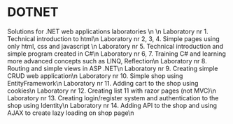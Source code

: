 # DOTNET
Solutions for .NET web applications laboratories \n
\n
Laboratory nr 1. Technical introduction to html\n
Laboratory nr 2, 3, 4. Simple pages using only html, css and javascript \n
Laboratory nr 5. Technical introduction and simple program created in C#\n
Laboratory nr 6, 7. Training C# and learning more advanced concepts such as LINQ, Reflection\n
Laboratory nr 8. Routing and simple views in ASP .NET\n
Laboratory nr 9. Creating simple CRUD web application\n
Laboratory nr 10. Simple shop using EntityFramework\n
Laboratory nr 11. Adding cart to the shop using cookies\n
Laboratory nr 12. Creating list 11 with razor pages (not MVC)\n
Laboratory nr 13. Creating login/register system and authentication to the shop using Identity\n
Laboratory nr 14. Adding API to the shop and using AJAX to create lazy loading on shop page\n

